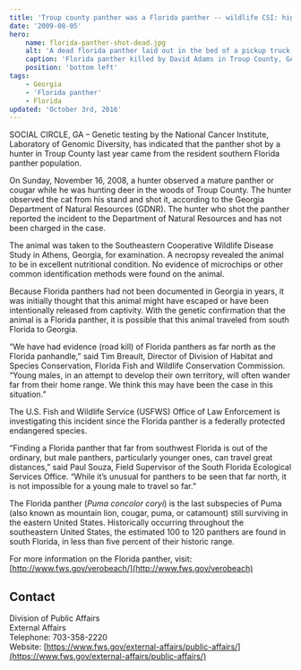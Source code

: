 ```yaml
---
title: 'Troup county panther was a Florida panther -- wildlife CSI: high-tech genetic testing used to determine cat’s parentage'
date: '2009-08-05'
hero:
    name: florida-panther-shot-dead.jpg
    alt: 'A dead florida panther laid out in the bed of a pickup truck.'
    caption: 'Florida panther killed by David Adams in Troup County, GA on Nov. 16, 2008. Photo by Georgia DNR.'
    position: 'bottom left'
tags:
    - Georgia
    - 'Florida panther'
    - Florida
updated: 'October 3rd, 2016'
---
```


SOCIAL CIRCLE, GA – Genetic testing by the National Cancer Institute, Laboratory of Genomic Diversity, has indicated that the panther shot by a hunter in Troup County last year came from the resident southern Florida panther population.

On Sunday, November 16, 2008, a hunter observed a mature panther or cougar while he was hunting deer in the woods of Troup County. The hunter observed the cat from his stand and shot it, according to the Georgia Department of Natural Resources (GDNR). The hunter who shot the panther reported the incident to the Department of Natural Resources and has not been charged in the case.

The animal was taken to the Southeastern Cooperative Wildlife Disease Study in Athens, Georgia, for examination. A necropsy revealed the animal to be in excellent nutritional condition. No evidence of microchips or other common identification methods were found on the animal.

Because Florida panthers had not been documented in Georgia in years, it was initially thought that this animal might have escaped or have been intentionally released from captivity. With the genetic confirmation that the animal is a Florida panther, it is possible that this animal traveled from south Florida to Georgia.

“We have had evidence (road kill) of Florida panthers as far north as the Florida panhandle,” said Tim Breault, Director of Division of Habitat and Species Conservation, Florida Fish and Wildlife Conservation Commission. “Young males, in an attempt to develop their own territory, will often wander far from their home range. We think this may have been the case in this situation.”

The U.S. Fish and Wildlife Service (USFWS) Office of Law Enforcement is investigating this incident since the Florida panther is a federally protected endangered species.

“Finding a Florida panther that far from southwest Florida is out of the ordinary, but male panthers, particularly younger ones, can travel great distances,” said Paul Souza, Field Supervisor of the South Florida Ecological Services Office. “While it’s unusual for panthers to be seen that far north, it is not impossible for a young male to travel so far.”

The Florida panther (_Puma concolor coryi_) is the last subspecies of Puma (also known as mountain lion, cougar, puma, or catamount) still surviving in the eastern United States. Historically occurring throughout the southeastern United States, the estimated 100 to 120 panthers are found in south Florida, in less than five percent of their historic range.

For more information on the Florida panther, visit: [http://www.fws.gov/verobeach/](http://www.fws.gov/verobeach)

## Contact

Division of Public Affairs  
External Affairs  
Telephone: 703-358-2220  
Website: [https://www.fws.gov/external-affairs/public-affairs/](https://www.fws.gov/external-affairs/public-affairs/)
